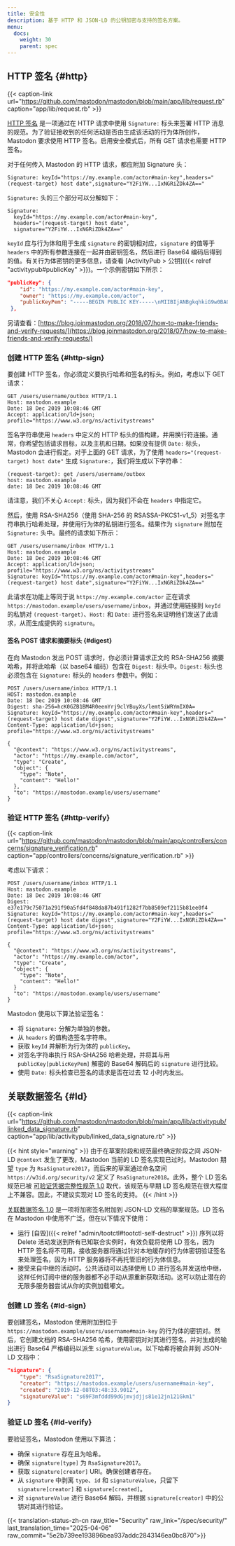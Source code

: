 ```yaml
---
title: 安全性
description: 基于 HTTP 和 JSON-LD 的公钥加密与支持的签名方案。
menu:
  docs:
    weight: 30
    parent: spec
---
```


## HTTP 签名 {#http}

{{< caption-link url="https://github.com/mastodon/mastodon/blob/main/app/lib/request.rb" caption="app/lib/request.rb" >}}

[HTTP 签名](https://datatracker.ietf.org/doc/html/draft-cavage-http-signatures) 是一项通过在 HTTP 请求中使用 `Signature:` 标头来签署 HTTP 消息的规范。为了验证接收到的任何活动是否由生成该活动的行为体所创作，Mastodon 要求使用 HTTP 签名。启用安全模式后，所有 GET 请求也需要 HTTP 签名。

对于任何传入 Mastodon 的 HTTP 请求，都应附加 Signature 头：

```http
Signature: keyId="https://my.example.com/actor#main-key",headers="(request-target) host date",signature="Y2FiYW...IxNGRiZDk4ZA=="
```

`Signature:` 头的三个部分可以分解如下：

```http
Signature:
  keyId="https://my.example.com/actor#main-key",
  headers="(request-target) host date",
  signature="Y2FiYW...IxNGRiZDk4ZA=="
```

`keyId` 应与行为体和用于生成 `signature` 的密钥相对应，`signature` 的值等于 `headers` 中的所有参数连接在一起并由密钥签名，然后进行 Base64 编码后得到的值。有关行为体密钥的更多信息，请查看 [ActivityPub > 公钥]({{< relref "activitypub#publicKey" >}})。一个示例密钥如下所示：

```json
"publicKey": {
    "id": "https://my.example.com/actor#main-key",
    "owner": "https://my.example.com/actor",
    "publicKeyPem": "-----BEGIN PUBLIC KEY-----\nMIIBIjANBgkqhkiG9w0BAQEFAAOCAQ8AMIIBCgKCAQEAvXc4vkECU2/CeuSo1wtn\nFoim94Ne1jBMYxTZ9wm2YTdJq1oiZKif06I2fOqDzY/4q/S9uccrE9Bkajv1dnkO\nVm31QjWlhVpSKynVxEWjVBO5Ienue8gND0xvHIuXf87o61poqjEoepvsQFElA5ym\novljWGSA/jpj7ozygUZhCXtaS2W5AD5tnBQUpcO0lhItYPYTjnmzcc4y2NbJV8hz\n2s2G8qKv8fyimE23gY1XrPJg+cRF+g4PqFXujjlJ7MihD9oqtLGxbu7o1cifTn3x\nBfIdPythWu5b4cujNsB3m3awJjVmx+MHQ9SugkSIYXV0Ina77cTNS0M2PYiH1PFR\nTwIDAQAB\n-----END PUBLIC KEY-----\n"
 },
```

另请查看：[https://blog.joinmastodon.org/2018/07/how-to-make-friends-and-verify-requests/](https://blog.joinmastodon.org/2018/07/how-to-make-friends-and-verify-requests/)

### 创建 HTTP 签名 {#http-sign}

要创建 HTTP 签名，你必须定义要执行哈希和签名的标头。例如，考虑以下 GET 请求：

```http
GET /users/username/outbox HTTP/1.1
Host: mastodon.example
Date: 18 Dec 2019 10:08:46 GMT
Accept: application/ld+json; profile="https://www.w3.org/ns/activitystreams"
```

签名字符串使用 `headers` 中定义的 HTTP 标头的值构建，并用换行符连接。通常，你希望包括请求目标，以及主机和日期。如果没有提供 `Date:` 标头，Mastodon 会进行假定。对于上面的 GET 请求，为了使用 `headers="(request-target) host date"` 生成 `Signature:`，我们将生成以下字符串：

```text
(request-target): get /users/username/outbox
host: mastodon.example
date: 18 Dec 2019 10:08:46 GMT
```

请注意，我们不关心 `Accept:` 标头，因为我们不会在 `headers` 中指定它。

然后，使用 RSA-SHA256（使用 SHA-256 的 RSASSA-PKCS1-v1_5）对签名字符串执行哈希处理，并使用行为体的私钥进行签名。结果作为 `signature` 附加在 `Signature:` 头中。最终的请求如下所示：

```http
GET /users/username/inbox HTTP/1.1
Host: mastodon.example
Date: 18 Dec 2019 10:08:46 GMT
Accept: application/ld+json; profile="https://www.w3.org/ns/activitystreams"
Signature: keyId="https://my.example.com/actor#main-key",headers="(request-target) host date",signature="Y2FiYW...IxNGRiZDk4ZA=="
```

此请求在功能上等同于说 `https://my.example.com/actor` 正在请求 `https://mastodon.example/users/username/inbox`，并通过使用链接到 `keyId` 的私钥对 `(request-target)`、`Host:` 和 `Date:` 进行签名来证明他们发送了此请求，从而生成提供的 `signature`。

#### 签名 POST 请求和摘要标头 {#digest}

在向 Mastodon 发出 POST 请求时，你必须计算请求正文的 RSA-SHA256 摘要哈希，并将此哈希（以 base64 编码）包含在 `Digest:` 标头中。`Digest:` 标头也必须包含在 `Signature:` 标头的 `headers` 参数中。例如：

```http
POST /users/username/inbox HTTP/1.1
HOST: mastodon.example
Date: 18 Dec 2019 10:08:46 GMT
Digest: sha-256=hcK0GZB1BM4R0eenYrj9clYBuyXs/lemt5iWRYmIX0A=
Signature: keyId="https://my.example.com/actor#main-key",headers="(request-target) host date digest",signature="Y2FiYW...IxNGRiZDk4ZA=="
Content-Type: application/ld+json; profile="https://www.w3.org/ns/activitystreams"

{
  "@context": "https://www.w3.org/ns/activitystreams",
  "actor": "https://my.example.com/actor",
  "type": "Create",
  "object": {
    "type": "Note",
    "content": "Hello!"
  },
  "to": "https://mastodon.example/users/username"
}
```

### 验证 HTTP 签名 {#http-verify}

{{< caption-link url="https://github.com/mastodon/mastodon/blob/main/app/controllers/concerns/signature_verification.rb" caption="app/controllers/concerns/signature_verification.rb" >}}

考虑以下请求：

```http
POST /users/username/inbox HTTP/1.1
Host: mastodon.example
Date: 18 Dec 2019 10:08:46 GMT
Digest: e37e179c75071a291f90a5fd4f848da87b491f1282f7bb8509ef2115b81ee0f4
Signature: keyId="https://my.example.com/actor#main-key",headers="(request-target) host date digest",signature="Y2FiYW...IxNGRiZDk4ZA=="
Content-Type: application/ld+json; profile="https://www.w3.org/ns/activitystreams"

{
  "@context": "https://www.w3.org/ns/activitystreams",
  "actor": "https://my.example.com/actor",
  "type": "Create",
  "object": {
    "type": "Note",
    "content": "Hello!"
  }
  "to": "https://mastodon.example/users/username"
}
```

Mastodon 使用以下算法验证签名：

* 将 `Signature:` 分解为单独的参数。
* 从 `headers` 的值构造签名字符串。
* 获取 `keyId` 并解析为行为体的 `publicKey`。
* 对签名字符串执行 RSA-SHA256 哈希处理，并将其与用 `publicKey[publicKeyPem]` 解密的 Base64 解码后的 `signature` 进行比较。
* 使用 `Date:` 标头检查已签名的请求是否在过去 12 小时内发出。

## 关联数据签名 {#ld}

{{< caption-link url="https://github.com/mastodon/mastodon/blob/main/app/lib/activitypub/linked_data_signature.rb" caption="app/lib/activitypub/linked_data_signature.rb" >}}

{{< hint style="warning" >}}
由于在草案阶段和规范最终确定阶段之间 JSON-LD `@context` 发生了更改，Mastodon 当前的 LD 签名实现已过时。Mastodon 期望 `type` 为 `RsaSignature2017`，而后来的草案通过命名空间 `https://w3id.org/security/v2` 定义了 `RsaSignature2018`。此外，整个 LD 签名规范已被 [可验证凭据完整性规范 1.0](https://w3c.github.io/vc-data-integrity/) 取代，该规范与早期 LD 签名规范在很大程度上不兼容。因此，不建议实现对 LD 签名的支持。
{{< /hint >}}

[关联数据签名 1.0](https://web.archive.org/web/20170923124140/https://w3c-dvcg.github.io/ld-signatures/) 是一项将加密签名附加到 JSON-LD 文档的草案规范。LD 签名在 Mastodon 中使用不广泛，但在以下情况下使用：

- 运行 [自毁]({{< relref "admin/tootctl#tootctl-self-destruct" >}}) 序列以将 Delete 活动发送到所有已知联合实例时，有效负载将使用 LD 签名，因为 HTTP 签名将不可用。接收服务器将通过针对本地缓存的行为体密钥验证签名来处理签名，因为 HTTP 服务器将不再托管旧的行为体信息。
- 接受来自中继的活动时。公共活动可以选择使用 LD 进行签名并发送给中继，这样任何订阅中继的服务器都不必手动从源重新获取活动。这可以防止潜在的无限多服务器尝试从你的实例加载嘟文。

### 创建 LD 签名 {#ld-sign}

要创建签名，Mastodon 使用附加到位于 `https://mastodon.example/users/username#main-key` 的行为体的密钥对。然后，它创建文档的 RSA-SHA256 哈希，使用密钥对对其进行签名，并对生成的输出进行 Base64 严格编码以派生 `signatureValue`。以下哈希将被合并到 JSON-LD 文档中：

```json
"signature": {
    "type": "RsaSignature2017",
    "creator": "https://mastodon.example/users/username#main-key",
    "created": "2019-12-08T03:48:33.901Z",
    "signatureValue": "s69F3mfddd99dGjmvjdjjs81e12jn121Gkm1"
}
```

### 验证 LD 签名 {#ld-verify}

要验证签名，Mastodon 使用以下算法：

* 确保 `signature` 存在且为哈希。
* 确保 `signature[type]` 为 `RsaSignature2017`。
* 获取 `signature[creator]` URI。确保创建者存在。
* 从 `signature` 中剥离 `type`、`id` 和 `signatureValue`，只留下 `signature[creator]` 和 `signature[created]`。
* 对 `signatureValue` 进行 Base64 解码，并根据 `signature[creator]` 中的公钥对其进行验证。

{{< translation-status-zh-cn raw_title="Security" raw_link="/spec/security/" last_translation_time="2025-04-06" raw_commit="5e2b739ee193896bea937addc2843146ea0bc870">}}
